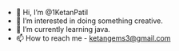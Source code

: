 - 👋 Hi, I’m @1KetanPatil
- 👀 I’m interested in doing something creative.
- 🌱 I’m currently learning java.
- 📫 How to reach me - ketangems3@gmail.com

<!---
1KetanPatil/1KetanPatil is a ✨ special ✨ repository because its `README.md` (this file) appears on your GitHub profile.
You can click the Preview link to take a look at your changes.
--->
